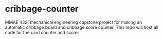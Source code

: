 # cribbage-counter
MMAE 432: mechanical engineering capstone project for making an automatic cribbage board and cribbage score counter. This repo will host all code for the card counter and scorer

